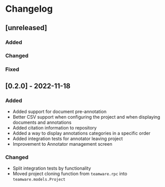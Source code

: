 # Changelog

## [unreleased]
### Added
### Changed
### Fixed

## [0.2.0] - 2022-11-18
### Added
- Added support for document pre-annotation
- Better CSV support when configuring the project and when displaying documents and annotations
- Added citation information to repository
- Added a way to display annotations categories in a specific order
- Added integration tests for annotator leaving project
- Improvement to Annotator management screen
### Changed
- Split integration tests by functionality
- Moved project cloning function from `teamware.rpc` into `teamware.models.Project`
